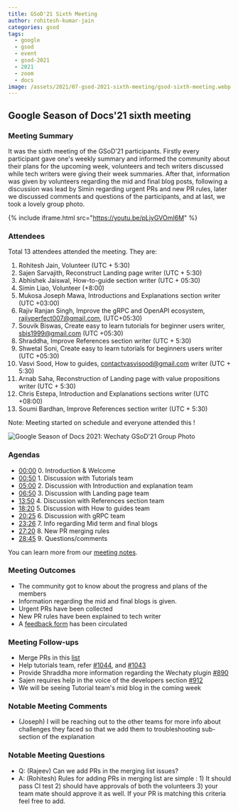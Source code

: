 ```yaml
---
title: GSoD'21 Sixth Meeting
author: rohitesh-kumar-jain
categories: gsod
tags:
  - google
  - gsod
  - event
  - gsod-2021
  - 2021
  - zoom
  - docs
image: /assets/2021/07-gsod-2021-sixth-meeting/gsod-sixth-meeting.webp
---
```


## Google Season of Docs'21 sixth meeting

### Meeting Summary

It was the sixth meeting of the GSoD’21 participants. Firstly every participant gave one's weekly summary and informed the community
 about their plans for the upcoming week, volunteers and tech writers discussed while tech writers were giving their week summaries.
 After that, information was given by volunteers regarding the mid and final blog posts, following a discussion was lead by Simin regarding
  urgent PRs and new PR rules, later we discussed comments and questions of the participants, and at last, we took a lovely group photo.

{% include iframe.html src="https://youtu.be/pLjyGVOmI6M" %}

### Attendees

Total 13 attendees attended the meeting. They are:

1. Rohitesh Jain, Volunteer (UTC + 5:30)
2. Sajen Sarvajith, Reconstruct Landing page writer (UTC + 5:30)
3. Abhishek Jaiswal, How-to-guide section writer (UTC + 05:30)
4. Simin Liao, Volunteer (+8:00)
5. Mukosa Joseph Mawa, Introductions and Explanations section writer (UTC +03:00)
6. Rajiv Ranjan Singh, Improve the gRPC and OpenAPI ecosystem, rajivperfect007@gmail.com, (UTC+05:30)
7. Souvik Biswas, Create easy to learn tutorials for beginner users writer, sbis1999@gmail.com (UTC +05:30)
8. Shraddha, Improve References section writer (UTC + 5:30)
9. Shwetal Soni, Create easy to learn tutorials for beginners users writer (UTC +05:30)
10. Vasvi Sood, How to guides, contactvasvisood@gmail.com writer (UTC + 5:30)
11. Arnab Saha, Reconstruction of Landing page with value propositions writer (UTC + 5:30)
12. Chris Estepa,  Introduction and Explanations sections writer (UTC +08:00)
13. Soumi Bardhan, Improve References section writer (UTC + 5:30)

Note: Meeting started on schedule and everyone attended this !

![Google Season of Docs 2021: Wechaty GSoD'21 Group Photo](/assets/2021/07-gsod-2021-sixth-meeting/gsod-sixth-meeting.webp)

### Agendas

- [00:00](https://youtu.be/pLjyGVOmI6M) 0. Introduction & Welcome
- [00:50](https://youtu.be/pLjyGVOmI6M?t=50) 1. Discussion with Tutorials team
- [05:00](https://youtu.be/pLjyGVOmI6M?t=300) 2. Discussion with Introduction and explanation team
- [06:50](https://youtu.be/pLjyGVOmI6M?t=411) 3. Discussion with Landing page team
- [13:50](https://youtu.be/pLjyGVOmI6M?t=830) 4. Discussion with References section team
- [18:20](https://youtu.be/pLjyGVOmI6M?t=1102) 5. Discussion with How to guides team
- [20:25](https://youtu.be/pLjyGVOmI6M?t=1225) 6. Discussion with gRPC team
- [23:26](https://youtu.be/pLjyGVOmI6M?t=1406) 7. Info regarding Mid term and final blogs
- [27:20](https://youtu.be/pLjyGVOmI6M?t=1640) 8. New PR merging rules
- [28:45](https://youtu.be/pLjyGVOmI6M?t=1725) 9. Questions/comments

You can learn more from our [meeting notes][meeting_notes].

[meeting_notes]: https://docs.google.com/document/d/1fVCk8qRYc4RKGMf2UY5HOe07hEhPUOpGC34v88GEFJg/edit#heading=h.edr3nzd8l43b

### Meeting Outcomes

- The community got to know about the progress and plans of the members
- Information regarding the mid and final blogs is given.
- Urgent PRs have been collected
- New PR rules have been explained to tech writer
- A [feedback form](https://docs.google.com/forms/d/e/1FAIpQLScOJptL2Dx53vTR_PaYm76GTLX2xjhqQ_JrST7Y8yp935nO9g/viewform?usp=sf_link) has been circulated

### Meeting Follow-ups

- Merge PRs in this [list](https://github.com/wechaty/wechaty.js.org/issues/1056)
- Help tutorials team, refer [#1044](https://github.com/wechaty/wechaty.js.org/issues/1044),
 and [#1043](https://github.com/wechaty/wechaty.js.org/issues/1043)
- Provide Shraddha more information regarding the Wechaty plugin [#890](https://github.com/wechaty/wechaty.js.org/issues/890)
- Sajen requires help in the voice of the developers section [#912](https://github.com/wechaty/wechaty.js.org/issues/912)
- We will be seeing Tutorial team's mid blog in the coming week

### Notable Meeting Comments

- (Joseph) I will be reaching out to the other teams for more info about challenges they faced so that we add them to
 troubleshooting sub-section of the explanation

### Notable Meeting Questions

- Q: (Rajeev) Can we add PRs in the merging list issues?
- A: (Rohitesh) Rules for adding PRs in merging list are simple : 1) It should pass CI test 2) should have approvals
 of both the volunteers 3) your team mate should approve it as well. If your PR is matching this criteria feel free to add.
